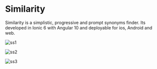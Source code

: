 # Similarity

Similarity is a simplistic, progressive and prompt synonyms finder. Its developed in Ionic 6 with Angular 10 and deployable for ios, Android and web.

![ss1](https://user-images.githubusercontent.com/82432397/116092762-b62a6f80-a6c3-11eb-92f2-4d38b0ad6682.JPG)

![ss2](https://user-images.githubusercontent.com/82432397/116093029-f689ed80-a6c3-11eb-82b3-de6a016f3a45.JPG)

![ss3](https://user-images.githubusercontent.com/82432397/116093041-f8ec4780-a6c3-11eb-9dcd-e10e6694a2aa.JPG)


